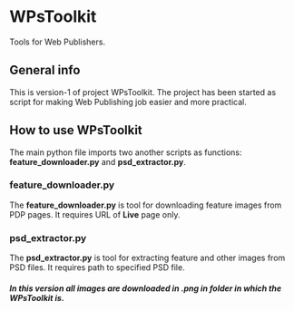 # WPsToolkit

Tools for Web Publishers.

## General info

This is version-1 of project WPsToolkit. The project has been started as script for making Web Publishing job easier and more practical.

## How to use WPsToolkit

The main python file imports two another scripts as functions: **feature_downloader.py** and **psd_extractor.py**.

### feature_downloader.py

The **feature_downloader.py** is tool for downloading feature images from PDP pages. It requires URL of **Live** page only.

### psd_extractor.py

The **psd_extractor.py** is tool for extracting feature and other images from PSD files. It requires path to specified PSD file.


##### In this version all images are downloaded in **.png** in folder in which the WPsToolkit is.
